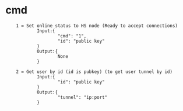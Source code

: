 # cmd

        1 = Set online status to HS node (Ready to accept connections)
                Input:{
                        "cmd": "1",
                        "id": "public key"
                }
                Output:{
                        None
                }

        2 = Get user by id (id is pubkey) (to get user tunnel by id)
                Input:{
                        "id": "public key"
                }
                Output:{
                        "tunnel": "ip:port"
                }